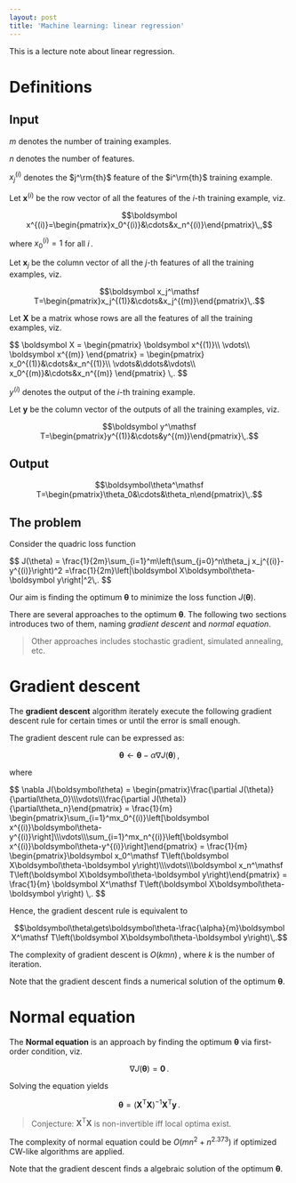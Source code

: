 ```yaml
---
layout: post
title: 'Machine learning: linear regression'
---
```


This is a lecture note about linear regression.

# Definitions

## Input

$m$ denotes the number of training examples.

$n$ denotes the number of features.

$x_j^{(i)}$ denotes the $j^\rm{th}$ feature of the $i^\rm{th}$ training example.

Let $\boldsymbol x^{(i)}$ be the row vector of all the features of the $i$-th training example, viz.

$$\boldsymbol x^{(i)}=\begin{pmatrix}x_0^{(i)}&\cdots&x_n^{(i)}\end{pmatrix}\,,$$

where $x_0^{(i)}=1$ for all $i\,.$

Let $\boldsymbol x_j$ be the column vector of all the $j$-th features of all the training examples, viz.

$$\boldsymbol x_j^\mathsf T=\begin{pmatrix}x_j^{(1)}&\cdots&x_j^{(m)}\end{pmatrix}\,.$$

Let $\boldsymbol X$ be a matrix whose rows are all the features of all the training examples, viz.

<div>
$$
\boldsymbol X
=
\begin{pmatrix}
\boldsymbol x^{(1)}\\
\vdots\\
\boldsymbol x^{(m)}
\end{pmatrix}
=
\begin{pmatrix}
x_0^{(1)}&\cdots&x_n^{(1)}\\
\vdots&\ddots&\vdots\\
x_0^{(m)}&\cdots&x_n^{(m)}
\end{pmatrix}
\,.
$$
</div>

$y^{(i)}$ denotes the output of the $i$-th training example.

Let $\boldsymbol y$ be the column vector of the outputs of all the training examples, viz.

$$\boldsymbol y^\mathsf T=\begin{pmatrix}y^{(1)}&\cdots&y^{(m)}\end{pmatrix}\,.$$

## Output

$$\boldsymbol\theta^\mathsf T=\begin{pmatrix}\theta_0&\cdots&\theta_n\end{pmatrix}\,.$$

## The problem

Consider the quadric loss function

<div>
$$
J(\theta)
=
\frac{1}{2m}\sum_{i=1}^m\left(\sum_{j=0}^n\theta_j x_j^{(i)}-y^{(i)}\right)^2
=\frac{1}{2m}\left|\boldsymbol X\boldsymbol\theta-\boldsymbol y\right|^2\,.
$$
</div>

Our aim is finding the optimum $\boldsymbol\theta$ to minimize the loss function $J(\boldsymbol\theta)$.

There are several approaches to the optimum $\boldsymbol\theta$. The following two sections introduces two of them, naming _gradient descent_ and _normal equation_.

> Other approaches includes stochastic gradient, simulated annealing, etc.

# Gradient descent

The **gradient descent** algorithm iterately execute the following gradient descent rule for certain times or until the error is small enough.

The gradient descent rule can be expressed as:

$$\boldsymbol\theta\gets\boldsymbol\theta-\alpha\nabla J(\boldsymbol\theta)\,,$$

where

<div>
$$
\nabla J(\boldsymbol\theta)
=
\begin{pmatrix}\frac{\partial J(\theta)}{\partial\theta_0}\\\vdots\\\frac{\partial J(\theta)}{\partial\theta_n}\end{pmatrix}
=
\frac{1}{m}
\begin{pmatrix}\sum_{i=1}^mx_0^{(i)}\left[\boldsymbol x^{(i)}\boldsymbol\theta-y^{(i)}\right]\\\vdots\\\sum_{i=1}^mx_n^{(i)}\left[\boldsymbol x^{(i)}\boldsymbol\theta-y^{(i)}\right]\end{pmatrix}
=
\frac{1}{m}
\begin{pmatrix}\boldsymbol x_0^\mathsf T\left(\boldsymbol X\boldsymbol\theta-\boldsymbol y\right)\\\vdots\\\boldsymbol x_n^\mathsf T\left(\boldsymbol X\boldsymbol\theta-\boldsymbol y\right)\end{pmatrix}
=
\frac{1}{m}
\boldsymbol X^\mathsf T\left(\boldsymbol X\boldsymbol\theta-\boldsymbol y\right)
\,.
$$
</div>

Hence, the gradient descent rule is equivalent to

$$\boldsymbol\theta\gets\boldsymbol\theta-\frac{\alpha}{m}\boldsymbol X^\mathsf T\left(\boldsymbol X\boldsymbol\theta-\boldsymbol y\right)\,.$$

The complexity of gradient descent is $O(kmn)\,,$ where $k$ is the number of iteration.

Note that the gradient descent finds a numerical solution of the optimum $\boldsymbol\theta$.

# Normal equation

The **Normal equation** is an approach by finding the optimum $\boldsymbol\theta$ via first-order condition, viz.

$$\nabla J(\boldsymbol\theta)=\boldsymbol0\,.$$

Solving the equation yields

$$\boldsymbol\theta=\left(\boldsymbol X^\mathsf T\boldsymbol X\right)^{-1}\boldsymbol X^\mathsf T\boldsymbol y\,.$$

> Conjecture: $\boldsymbol X^\mathsf T\boldsymbol X$ is non-invertible iff local optima exist.

The complexity of normal equation could be $O\left(mn^2+n^{2.373}\right)$ if optimized CW-like algorithms are applied.

Note that the gradient descent finds a algebraic solution of the optimum $\boldsymbol\theta$.

